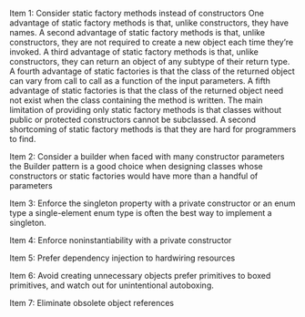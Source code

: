 
Item 1: Consider static factory methods instead of constructors
    One advantage of static factory methods is that, unlike constructors, they have names.
    A second advantage of static factory methods is that, unlike constructors, they are not required to create a new object each time they’re invoked.
    A third advantage of static factory methods is that, unlike constructors, they can return an object of any subtype of their return type. 
    A fourth advantage of static factories is that the class of the returned object can vary from call to call as a function of the input parameters.
    A fifth advantage of static factories is that the class of the returned object need not exist when the class containing the method is written. 
    The main limitation of providing only static factory methods is that classes without public or protected constructors cannot be subclassed.
    A second shortcoming of static factory methods is that they are hard for programmers to find.

Item 2: Consider a builder when faced with many constructor parameters
     the Builder pattern is a good choice when designing classes whose constructors or static factories would have more than a handful of parameters

Item 3: Enforce the singleton property with a private constructor or an enum type
    a single-element enum type is often the best way to implement a singleton.

Item 4: Enforce noninstantiability with a private constructor

Item 5: Prefer dependency injection to hardwiring resources

Item 6: Avoid creating unnecessary objects
    prefer primitives to boxed primitives, and watch out for unintentional autoboxing.
    
Item 7: Eliminate obsolete object references 
    


    
